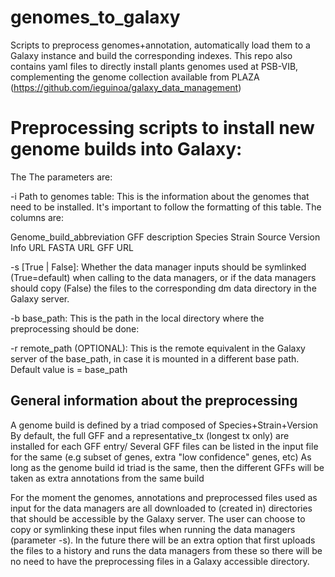 # genomes_to_galaxy
Scripts to preprocess genomes+annotation, automatically load them to a Galaxy instance and build the corresponding indexes. This repo also contains yaml files to directly install plants genomes used at PSB-VIB, complementing the genome collection available from PLAZA (https://github.com/ieguinoa/galaxy_data_management)

# Preprocessing scripts to install new genome builds into Galaxy:
The
The parameters are:

-i Path to genomes table: This is the information about the genomes that need to be installed. It's important to follow the formatting of this table. The columns are:

Genome_build_abbreviation
GFF description
Species
Strain 
Source 
Version        
Info URL
FASTA URL
GFF URL 

-s [True | False]: Whether the data manager inputs should be symlinked (True=default) when calling to the data managers, or if the data managers should copy (False) the files to the corresponding dm data directory in the Galaxy server.

-b base_path: This is the path in the local directory where the preprocessing should be done: 

-r remote_path (OPTIONAL): This is the remote equivalent in the Galaxy server of the base_path, in case it is mounted in a different base path. Default value is = base_path



## General information about the preprocessing
A genome build is defined by a triad composed of Species+Strain+Version  
By default, the full GFF and a representative_tx (longest tx only) are installed for each GFF entry/
Several GFF files can be listed in the input file for the same  (e.g subset of genes, extra "low confidence" genes, etc)
As long as the genome build id triad is the same, then the different GFFs will be taken as extra annotations from the same build


For the moment the genomes, annotations and preprocessed files used as input for the data managers are all downloaded to (created in) directories that should be accessible by the Galaxy server. The user can choose to copy or symlinking these input files when running the data managers (parameter -s). 
In the future there will be an extra option that first uploads the files to a history and runs the data managers from these so there will be no need to have the preprocessing files in a Galaxy accessible directory.
